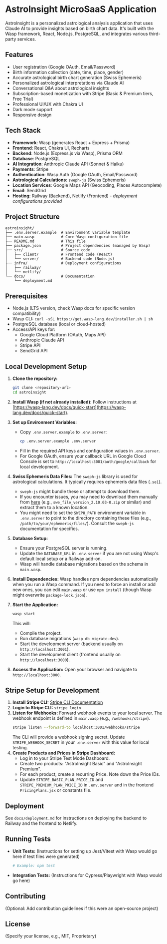 # AstroInsight MicroSaaS Application

AstroInsight is a personalized astrological analysis application that uses Claude AI to provide insights based on birth chart data. It's built with the Wasp framework, React, Node.js, PostgreSQL, and integrates various third-party services.

## Features

*   User registration (Google OAuth, Email/Password)
*   Birth information collection (date, time, place, gender)
*   Accurate astrological birth chart generation (Swiss Ephemeris)
*   Personalized astrological interpretations via Claude AI
*   Conversational Q&A about astrological insights
*   Subscription-based monetization with Stripe (Basic & Premium tiers, Free Trial)
*   Professional UI/UX with Chakra UI
*   Dark mode support
*   Responsive design

## Tech Stack

*   **Framework**: Wasp (generates React + Express + Prisma)
*   **Frontend**: React, Chakra UI, Recharts
*   **Backend**: Node.js (Express.js via Wasp), Prisma ORM
*   **Database**: PostgreSQL
*   **AI Integration**: Anthropic Claude API (Sonnet & Haiku)
*   **Payments**: Stripe
*   **Authentication**: Wasp Auth (Google OAuth, Email/Password)
*   **Astrological Calculations**: `sweph-js` (Swiss Ephemeris)
*   **Location Services**: Google Maps API (Geocoding, Places Autocomplete)
*   **Email**: SendGrid
*   **Hosting**: Railway (Backend), Netlify (Frontend) - *deployment configurations provided*

## Project Structure

```
astroinsight/
├── .env.server.example  # Environment variable template
├── main.wasp            # Core Wasp configuration file
├── README.md            # This file
├── package.json         # Project dependencies (managed by Wasp)
├── src/                 # Source code
│   ├── client/          # Frontend code (React)
│   └── server/          # Backend code (Node.js)
├── infra/               # Deployment configurations
│   ├── railway/
│   └── netlify/
└── docs/                # Documentation
    └── deployment.md
```

## Prerequisites

*   Node.js (LTS version, check Wasp docs for specific version compatibility)
*   Wasp CLI: `curl -sSL https://get.wasp-lang.dev/installer.sh | sh`
*   PostgreSQL database (local or cloud-hosted)
*   Access/API keys for:
    *   Google Cloud Platform (OAuth, Maps API)
    *   Anthropic Claude API
    *   Stripe API
    *   SendGrid API

## Local Development Setup

1.  **Clone the repository:**
    ```bash
    git clone <repository-url>
    cd astroinsight
    ```

2.  **Install Wasp (if not already installed):**
    Follow instructions at [https://wasp-lang.dev/docs/quick-start](https://wasp-lang.dev/docs/quick-start).

3.  **Set up Environment Variables:**
    *   Copy `.env.server.example` to `.env.server`:
        ```bash
        cp .env.server.example .env.server
        ```
    *   Fill in the required API keys and configuration values in `.env.server`.
    *   For Google OAuth, ensure your callback URL in Google Cloud Console is set to `http://localhost:3001/auth/google/callback` for local development.

4.  **Swiss Ephemeris Data Files:**
    The `sweph-js` library is used for astrological calculations. It typically requires ephemeris data files (`.se1`).
    *   `sweph-js` might bundle these or attempt to download them.
    *   If you encounter issues, you may need to download them manually from [here](https://www.astro.com/ftp/swisseph/ephe/) (e.g., `swe_file_version_2.10.03-0.zip` or similar) and extract them to a known location.
    *   You might need to set the `SWEPH_PATH` environment variable in `.env.server` to point to the directory containing these files (e.g., `/path/to/your/ephemeris/files/`). Consult the `sweph-js` documentation for specifics.

5.  **Database Setup:**
    *   Ensure your PostgreSQL server is running.
    *   Update the `DATABASE_URL` in `.env.server` if you are not using Wasp's default local setup or a Railway add-on.
    *   Wasp will handle database migrations based on the schema in `main.wasp`.

6.  **Install Dependencies:**
    Wasp handles npm dependencies automatically when you run a Wasp command. If you need to force an install or add new ones, you can edit `main.wasp` or use `npm install` (though Wasp might overwrite `package-lock.json`).

7.  **Start the Application:**
    ```bash
    wasp start
    ```
    This will:
    *   Compile the project.
    *   Run database migrations (`wasp db migrate-dev`).
    *   Start the development server (backend usually on `http://localhost:3001`).
    *   Start the development client (frontend usually on `http://localhost:3000`).

8.  **Access the Application:**
    Open your browser and navigate to `http://localhost:3000`.

## Stripe Setup for Development

1.  **Install Stripe CLI:** [Stripe CLI Documentation](https://stripe.com/docs/stripe-cli)
2.  **Login to Stripe CLI:** `stripe login`
3.  **Listen for Webhooks:**
    Forward webhook events to your local server. The webhook endpoint is defined in `main.wasp` (e.g., `/webhooks/stripe`).
    ```bash
    stripe listen --forward-to localhost:3001/webhooks/stripe
    ```
    The CLI will provide a webhook signing secret. Update `STRIPE_WEBHOOK_SECRET` in your `.env.server` with this value for local testing.
4.  **Create Products and Prices in Stripe Dashboard:**
    *   Log in to your Stripe Test Mode Dashboard.
    *   Create two products: "AstroInsight Basic" and "AstroInsight Premium".
    *   For each product, create a recurring Price. Note down the Price IDs.
    *   Update `STRIPE_BASIC_PLAN_PRICE_ID` and `STRIPE_PREMIUM_PLAN_PRICE_ID` in `.env.server` and in the frontend `PricingPlans.jsx` or constants file.

## Deployment

See `docs/deployment.md` for instructions on deploying the backend to Railway and the frontend to Netlify.

## Running Tests

*   **Unit Tests:** (Instructions for setting up Jest/Vitest with Wasp would go here if test files were generated)
    ```bash
    # Example: npm test
    ```
*   **Integration Tests:** (Instructions for Cypress/Playwright with Wasp would go here)

## Contributing

(Optional: Add contribution guidelines if this were an open-source project)

## License

(Specify your license, e.g., MIT, Proprietary)
```
